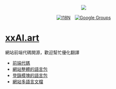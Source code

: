 [‼️]: ✏️README.mdt

<p align="center"><a href="https://wac.tax"><img src="https://cdn.jsdelivr.net/gh/wactax/img/logo.svg"/></a></p><p align="center"><a href="https://github.com/wactax/wac.tax/blob/main/doc/README.md#readme"><img alt="I18N" src="https://cdn.jsdelivr.net/gh/wactax/img/t.svg"/></a>　<a href="https://groups.google.com/u/2/g/wactax"><img alt="Google Groups" src="https://cdn.jsdelivr.net/gh/wactax/img/g-groups.svg"/></a></p>

# [xxAI.art](https://xxAI.art)

網站前端代碼開源，歡迎幫忙優化翻譯

* [前端代碼](https://github.com/xxai-art/web)
* [網站整體的語言包](https://github.com/xxai-art/web/tree/main/i18n)
* [登錄模塊的語言包](https://github.com/wacpkg/user/tree/main/ui.i18n)
* [網站多語言文檔](https://github.com/xxai-doc)
